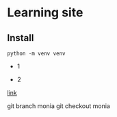 # Learning site

## Install

    python -m venv venv

- 1

- 2

[link](http://other.other)

git branch monia
git checkout monia